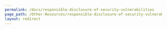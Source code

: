 ```yaml
---
permalink: /docs/responsible-disclosure-of-security-vulnerabilities
page_path: /Other-Resources/responsible-disclosure-of-security-vulnerabilities
layout: redirect
---
```

